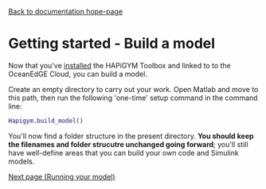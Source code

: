 [Back to documentation hope-page](https://github.com/HAPiWEC/HAPiGYM_docs/blob/main/README.md)

# Getting started - Build a model


Now that you've [installed](https://github.com/HAPiWEC/HAPiGYM_docs/blob/main/Pages/1-Installation.md) the HAPiGYM Toolbox and linked to to the OceanEdGE Cloud, you can build a model.

Create an empty directory to carry out your work. Open Matlab and move to this path, then run the following 'one-time' setup command in the command line:

```matlab
Hapigym.build_model()
```

You'll now find a folder structure in the present directory. **You should keep the filenames and folder strucutre unchanged going forward**; you'll still have well-define areas that you can build your own code and Simulink models.

[Next page (Running your model)](https://github.com/HAPiWEC/HAPiGYM_docs/blob/main/Pages/Running-your-model.md)